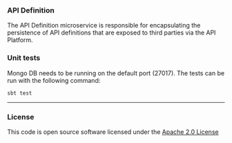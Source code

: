 
### API Definition

The API Definition microservice is responsible for encapsulating the persistence of API definitions that are exposed to third parties via the API Platform.

### Unit tests

Mongo DB needs to be running on the default port (27017). The tests can be run with the following command:

```
sbt test
```

---

### License

This code is open source software licensed under the [Apache 2.0 License]("http://www.apache.org/licenses/LICENSE-2.0.html")
